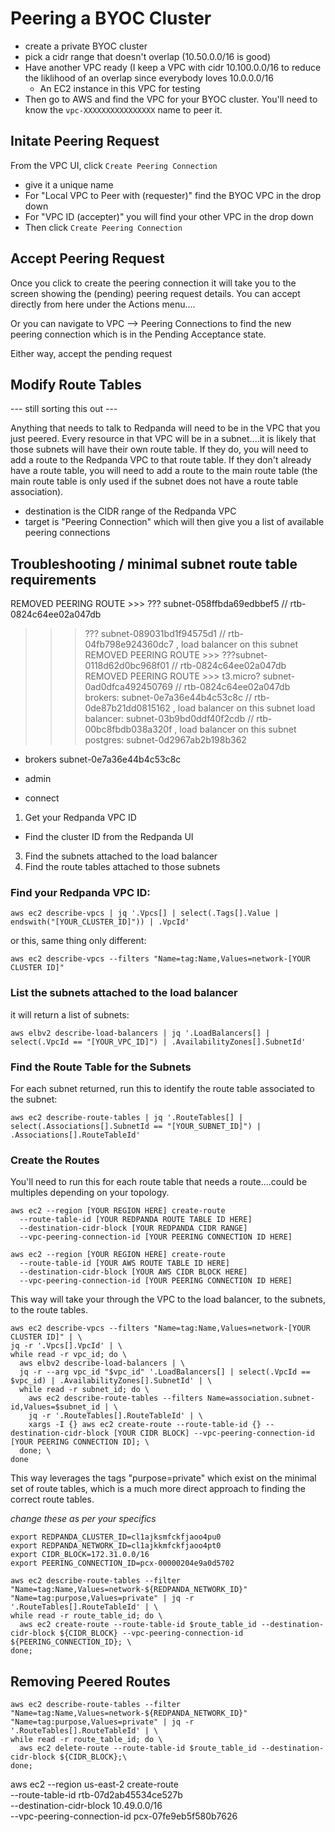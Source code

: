 # Peering a BYOC Cluster

* create a private BYOC cluster
* pick a cidr range that doesn't overlap (10.50.0.0/16 is good)
* Have another VPC ready (I keep a VPC with cidr 10.100.0.0/16 to reduce the liklihood of an overlap since everybody loves 10.0.0.0/16
  * An EC2 instance in this VPC for testing
* Then go to AWS and find the VPC for your BYOC cluster.  You'll need to know the `vpc-XXXXXXXXXXXXXXXX` name to peer it.

## Initate Peering Request

From the VPC UI, click `Create Peering Connection`

* give it a unique name
* For "Local VPC to Peer with (requester)" find the BYOC VPC in the drop down
* For "VPC ID (accepter)" you will find your other VPC in the drop down
* Then click `Create Peering Connection`

## Accept Peering Request

Once you click to create the peering connection it will take you to the screen showing the (pending) peering request details.  You can accept directly from here under the Actions menu....

Or you can navigate to VPC --> Peering Connections to find the new peering connection which is in the Pending Acceptance state.   

Either way, accept the pending request



## Modify Route Tables

--- still sorting this out ---

Anything that needs to talk to Redpanda will need to be in the VPC that you just peered.   Every resource in that VPC will be in a subnet....it is likely that those subnets will have their own route table.   If they do, you will need to add a route to the Redpanda VPC to that route table.  If they don't already have a route table, you will need to add a route to the main route table (the main route table is only used if the subnet does not have a route table association).



* destination is the CIDR range of the Redpanda VPC
* target is "Peering Connection" which will then give you a list of available peering connections




 

## Troubleshooting / minimal subnet route table requirements

REMOVED PEERING ROUTE >>> ??? subnet-058ffbda69edbbef5 // rtb-0824c64ee02a047db
>>> ??? subnet-089031bd1f94575d1 // rtb-04fb798e924360dc7 , load balancer on this subnet
REMOVED PEERING ROUTE >>> ???subnet-0118d62d0bc968f01 // rtb-0824c64ee02a047db
REMOVED PEERING ROUTE >>> t3.micro? subnet-0ad0dfca492450769 // rtb-0824c64ee02a047db
>>> brokers: subnet-0e7a36e44b4c53c8c // rtb-0de87b21dd0815162 , load balancer on this subnet
>>> load balancer: subnet-03b9bd0ddf40f2cdb // rtb-00bc8fbdb038a320f , load balancer on this subnet
>>> postgres: subnet-0d2967ab2b198b362

* brokers
subnet-0e7a36e44b4c53c8c

* admin


* connect


1.  Get your Redpanda VPC ID
  * Find the cluster ID from the Redpanda UI   
3.  Find the subnets attached to the load balancer
4.  Find the route tables attached to those subnets


### Find your Redpanda VPC ID:

`aws ec2 describe-vpcs | jq '.Vpcs[] | select(.Tags[].Value | endswith("[YOUR_CLUSTER_ID]")) | .VpcId'`

or this, same thing only different:

`aws ec2 describe-vpcs --filters "Name=tag:Name,Values=network-[YOUR CLUSTER ID]"`

### List the subnets attached to the load balancer

it will return a list of subnets:

`aws elbv2 describe-load-balancers | jq '.LoadBalancers[] | select(.VpcId == "[YOUR_VPC_ID]") | .AvailabilityZones[].SubnetId'`


### Find the Route Table for the Subnets 

For each subnet returned, run this to identify the route table associated to the subnet:

`aws ec2 describe-route-tables | jq '.RouteTables[] | select(.Associations[].SubnetId == "[YOUR_SUBNET_ID]") | .Associations[].RouteTableId'`


### Create the Routes

You'll need to run this for each route table that needs a route....could be multiples depending on your topology.

```
aws ec2 --region [YOUR REGION HERE] create-route
  --route-table-id [YOUR REDPANDA ROUTE TABLE ID HERE]
  --destination-cidr-block [YOUR REDPANDA CIDR RANGE]
  --vpc-peering-connection-id [YOUR PEERING CONNECTION ID HERE]

aws ec2 --region [YOUR REGION HERE] create-route
  --route-table-id [YOUR AWS ROUTE TABLE ID HERE]
  --destination-cidr-block [YOUR AWS CIDR BLOCK HERE]
  --vpc-peering-connection-id [YOUR PEERING CONNECTION ID HERE]
```

This way will take your through the VPC to the load balancer, to the subnets, to the route tables.

```
aws ec2 describe-vpcs --filters "Name=tag:Name,Values=network-[YOUR CLUSTER ID]" | \
jq -r '.Vpcs[].VpcId' | \
while read -r vpc_id; do \
  aws elbv2 describe-load-balancers | \
  jq -r --arg vpc_id "$vpc_id" '.LoadBalancers[] | select(.VpcId == $vpc_id) | .AvailabilityZones[].SubnetId' | \
  while read -r subnet_id; do \
    aws ec2 describe-route-tables --filters Name=association.subnet-id,Values=$subnet_id | \
    jq -r '.RouteTables[].RouteTableId' | \
    xargs -I {} aws ec2 create-route --route-table-id {} --destination-cidr-block [YOUR CIDR BLOCK] --vpc-peering-connection-id [YOUR PEERING CONNECTION ID]; \
  done; \
done
```

This way leverages the tags "purpose=private" which exist on the minimal set of route tables, which is a much more direct approach to finding the correct route tables.


_change these as per your specifics_

```
export REDPANDA_CLUSTER_ID=cl1ajksmfckfjaoo4pu0
export REDPANDA_NETWORK_ID=cl1ajkkmfckfjaoo4pt0
export CIDR_BLOCK=172.31.0.0/16
export PEERING_CONNECTION_ID=pcx-00000204e9a0d5702
```

```
aws ec2 describe-route-tables --filter "Name=tag:Name,Values=network-${REDPANDA_NETWORK_ID}" "Name=tag:purpose,Values=private" | jq -r '.RouteTables[].RouteTableId' | \
while read -r route_table_id; do \
  aws ec2 create-route --route-table-id $route_table_id --destination-cidr-block ${CIDR_BLOCK} --vpc-peering-connection-id ${PEERING_CONNECTION_ID}; \
done;
```

## Removing Peered Routes

```
aws ec2 describe-route-tables --filter "Name=tag:Name,Values=network-${REDPANDA_NETWORK_ID}" "Name=tag:purpose,Values=private" | jq -r '.RouteTables[].RouteTableId' | \
while read -r route_table_id; do \
  aws ec2 delete-route --route-table-id $route_table_id --destination-cidr-block ${CIDR_BLOCK};\
done;
```




aws ec2 --region us-east-2 create-route \
--route-table-id rtb-07d2ab45534ce527b \
--destination-cidr-block 10.49.0.0/16 \
--vpc-peering-connection-id pcx-07fe9eb5f580b7626 
 
